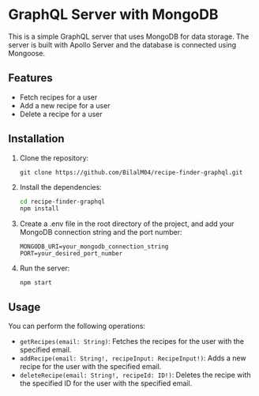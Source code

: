 # GraphQL Server with MongoDB

This is a simple GraphQL server that uses MongoDB for data storage. The server is built with Apollo Server and the database is connected using Mongoose.

## Features

- Fetch recipes for a user
- Add a new recipe for a user
- Delete a recipe for a user

## Installation

1. Clone the repository:
   ```
   git clone https://github.com/BilalM04/recipe-finder-graphql.git
   ```
2. Install the dependencies:
   ```bash
   cd recipe-finder-graphql
   npm install
   ```
4. Create a .env file in the root directory of the project, and add your MongoDB connection string and the port number:
   ```
   MONGODB_URI=your_mongodb_connection_string
   PORT=your_desired_port_number
   ```
6. Run the server:
   ```
   npm start
   ```

## Usage
You can perform the following operations:

- `getRecipes(email: String)`: Fetches the recipes for the user with the specified email.
- `addRecipe(email: String!, recipeInput: RecipeInput!)`: Adds a new recipe for the user with the specified email.
- `deleteRecipe(email: String!, recipeId: ID!)`: Deletes the recipe with the specified ID for the user with the specified email.
